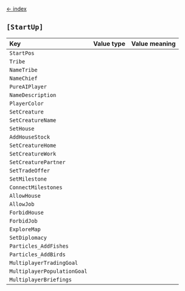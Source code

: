 [← index](index.md)

## `[StartUp]`
| Key                         | Value type | Value meaning |
|:----------------------------|:-----------|:--------------|
| `StartPos`                  |            |               |
| `Tribe`                     |            |               |
| `NameTribe`                 |            |               |
| `NameChief`                 |            |               |
| `PureAIPlayer`              |            |               |
| `NameDescription`           |            |               |
| `PlayerColor`               |            |               |
| `SetCreature`               |            |               |
| `SetCreatureName`           |            |               |
| `SetHouse`                  |            |               |
| `AddHouseStock`             |            |               |
| `SetCreatureHome`           |            |               |
| `SetCreatureWork`           |            |               |
| `SetCreaturePartner`        |            |               |
| `SetTradeOffer`             |            |               |
| `SetMilestone`              |            |               |
| `ConnectMilestones`         |            |               |
| `AllowHouse`                |            |               |
| `AllowJob`                  |            |               |
| `ForbidHouse`               |            |               |
| `ForbidJob`                 |            |               |
| `ExploreMap`                |            |               |
| `SetDiplomacy`              |            |               |
| `Particles_AddFishes`       |            |               |
| `Particles_AddBirds`        |            |               |
| `MultiplayerTradingGoal`    |            |               |
| `MultiplayerPopulationGoal` |            |               |
| `MultiplayerBriefings`      |            |               |